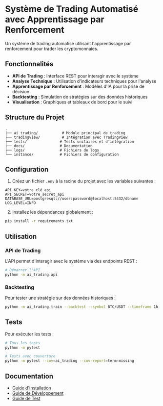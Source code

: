 # Système de Trading Automatisé avec Apprentissage par Renforcement

Un système de trading automatisé utilisant l'apprentissage par renforcement pour trader les cryptomonnaies.

## Fonctionnalités

- **API de Trading** : Interface REST pour interagir avec le système
- **Analyse Technique** : Utilisation d'indicateurs techniques pour l'analyse
- **Apprentissage par Renforcement** : Modèles d'IA pour la prise de décision
- **Backtesting** : Simulation de stratégies sur des données historiques
- **Visualisation** : Graphiques et tableaux de bord pour le suivi

## Structure du Projet

```
.
├── ai_trading/           # Module principal de trading
├── tradingview/          # Intégration avec TradingView
├── tests/               # Tests unitaires et d'intégration
├── docs/                # Documentation
├── logs/                # Fichiers de logs
└── instance/            # Fichiers de configuration
```

## Configuration

1. Créez un fichier `.env` à la racine du projet avec les variables suivantes :

```env
API_KEY=votre_clé_api
API_SECRET=votre_secret_api
DATABASE_URL=postgresql://user:password@localhost:5432/dbname
LOG_LEVEL=INFO
```

2. Installez les dépendances globalement :

```bash
pip install -r requirements.txt
```

## Utilisation

### API de Trading

L'API permet d'interagir avec le système via des endpoints REST :

```bash
# Démarrer l'API
python -m ai_trading.api
```

### Backtesting

Pour tester une stratégie sur des données historiques :

```bash
python -m ai_trading.train --backtest --symbol BTC/USDT --timeframe 1h --days 60
```

## Tests

Pour exécuter les tests :

```bash
# Tous les tests
python -m pytest

# Tests avec couverture
python -m pytest --cov=ai_trading --cov-report=term-missing
```

## Documentation

- [Guide d'Installation](docs/INSTALLATION.md)
- [Guide de Développement](docs/DEVELOPMENT.md)
- [Guide de Test](docs/TESTING.md)
